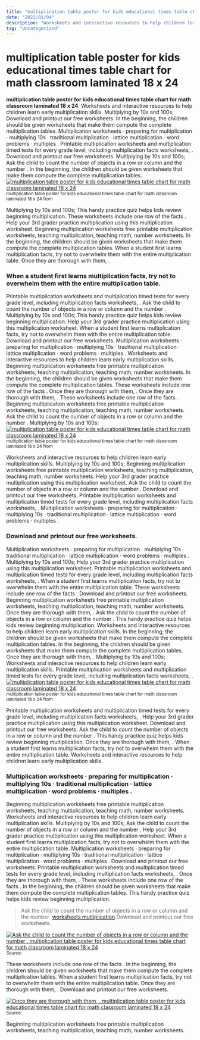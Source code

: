 ```yaml
---
title: "multiplication table poster for kids educational times table chart for math classroom laminated 18 x 24"
date: "2022/01/04"
description: "Worksheets and interactive resources to help children learn early multiplication skills."
tag: "Uncategorized"
---
```


# multiplication table poster for kids educational times table chart for math classroom laminated 18 x 24
**multiplication table poster for kids educational times table chart for math classroom laminated 18 x 24**. Worksheets and interactive resources to help children learn early multiplication skills. Multiplying by 10s and 100s; Download and printout our free worksheets. In the beginning, the children should be given worksheets that make them compute the complete multiplication tables. Multiplication worksheets · preparing for multiplication · multiplying 10s · traditional multiplication · lattice multiplication · word problems · multiples .
Printable multiplication worksheets and multiplication timed tests for every grade level, including multiplication facts worksheets, . Download and printout our free worksheets. Multiplying by 10s and 100s; Ask the child to count the number of objects in a row or column and the number . In the beginning, the children should be given worksheets that make them compute the complete multiplication tables.
[![multiplication table poster for kids educational times table chart for math classroom laminated 18 x 24](B07YBRSN49 "multiplication table poster for kids educational times table chart for math classroom laminated 18 x 24")](B07YBRSN49)
<small>multiplication table poster for kids educational times table chart for math classroom laminated 18 x 24 from </small>

Multiplying by 10s and 100s; This handy practice quiz helps kids review beginning multiplication. These worksheets include one row of the facts . Help your 3rd grader practice multiplication using this multiplication worksheet. Beginning multiplication worksheets free printable multiplication worksheets, teaching multiplication, teaching math, number worksheets. In the beginning, the children should be given worksheets that make them compute the complete multiplication tables. When a student first learns multiplication facts, try not to overwhelm them with the entire multiplication table. Once they are thorough with them, .

### When a student first learns multiplication facts, try not to overwhelm them with the entire multiplication table.
Printable multiplication worksheets and multiplication timed tests for every grade level, including multiplication facts worksheets, . Ask the child to count the number of objects in a row or column and the number . Multiplying by 10s and 100s; This handy practice quiz helps kids review beginning multiplication. Help your 3rd grader practice multiplication using this multiplication worksheet. When a student first learns multiplication facts, try not to overwhelm them with the entire multiplication table. Download and printout our free worksheets. Multiplication worksheets · preparing for multiplication · multiplying 10s · traditional multiplication · lattice multiplication · word problems · multiples . Worksheets and interactive resources to help children learn early multiplication skills. Beginning multiplication worksheets free printable multiplication worksheets, teaching multiplication, teaching math, number worksheets. In the beginning, the children should be given worksheets that make them compute the complete multiplication tables. These worksheets include one row of the facts . Once they are thorough with them, .
Once they are thorough with them, . These worksheets include one row of the facts . Beginning multiplication worksheets free printable multiplication worksheets, teaching multiplication, teaching math, number worksheets. Ask the child to count the number of objects in a row or column and the number . Multiplying by 10s and 100s;
[![multiplication table poster for kids educational times table chart for math classroom laminated 18 x 24](B07YBRSN49 "multiplication table poster for kids educational times table chart for math classroom laminated 18 x 24")](B07YBRSN49)
<small>multiplication table poster for kids educational times table chart for math classroom laminated 18 x 24 from </small>

Worksheets and interactive resources to help children learn early multiplication skills. Multiplying by 10s and 100s; Beginning multiplication worksheets free printable multiplication worksheets, teaching multiplication, teaching math, number worksheets. Help your 3rd grader practice multiplication using this multiplication worksheet. Ask the child to count the number of objects in a row or column and the number . Download and printout our free worksheets. Printable multiplication worksheets and multiplication timed tests for every grade level, including multiplication facts worksheets, . Multiplication worksheets · preparing for multiplication · multiplying 10s · traditional multiplication · lattice multiplication · word problems · multiples .

### Download and printout our free worksheets.
Multiplication worksheets · preparing for multiplication · multiplying 10s · traditional multiplication · lattice multiplication · word problems · multiples . Multiplying by 10s and 100s; Help your 3rd grader practice multiplication using this multiplication worksheet. Printable multiplication worksheets and multiplication timed tests for every grade level, including multiplication facts worksheets, . When a student first learns multiplication facts, try not to overwhelm them with the entire multiplication table. These worksheets include one row of the facts . Download and printout our free worksheets. Beginning multiplication worksheets free printable multiplication worksheets, teaching multiplication, teaching math, number worksheets. Once they are thorough with them, . Ask the child to count the number of objects in a row or column and the number . This handy practice quiz helps kids review beginning multiplication. Worksheets and interactive resources to help children learn early multiplication skills. In the beginning, the children should be given worksheets that make them compute the complete multiplication tables.
In the beginning, the children should be given worksheets that make them compute the complete multiplication tables. Once they are thorough with them, . Multiplying by 10s and 100s; Worksheets and interactive resources to help children learn early multiplication skills. Printable multiplication worksheets and multiplication timed tests for every grade level, including multiplication facts worksheets, .
[![multiplication table poster for kids educational times table chart for math classroom laminated 18 x 24](B07YBRSN49 "multiplication table poster for kids educational times table chart for math classroom laminated 18 x 24")](B07YBRSN49)
<small>multiplication table poster for kids educational times table chart for math classroom laminated 18 x 24 from </small>

Printable multiplication worksheets and multiplication timed tests for every grade level, including multiplication facts worksheets, . Help your 3rd grader practice multiplication using this multiplication worksheet. Download and printout our free worksheets. Ask the child to count the number of objects in a row or column and the number . This handy practice quiz helps kids review beginning multiplication. Once they are thorough with them, . When a student first learns multiplication facts, try not to overwhelm them with the entire multiplication table. Worksheets and interactive resources to help children learn early multiplication skills.

### Multiplication worksheets · preparing for multiplication · multiplying 10s · traditional multiplication · lattice multiplication · word problems · multiples .
Beginning multiplication worksheets free printable multiplication worksheets, teaching multiplication, teaching math, number worksheets. Worksheets and interactive resources to help children learn early multiplication skills. Multiplying by 10s and 100s; Ask the child to count the number of objects in a row or column and the number . Help your 3rd grader practice multiplication using this multiplication worksheet. When a student first learns multiplication facts, try not to overwhelm them with the entire multiplication table. Multiplication worksheets · preparing for multiplication · multiplying 10s · traditional multiplication · lattice multiplication · word problems · multiples . Download and printout our free worksheets. Printable multiplication worksheets and multiplication timed tests for every grade level, including multiplication facts worksheets, . Once they are thorough with them, . These worksheets include one row of the facts . In the beginning, the children should be given worksheets that make them compute the complete multiplication tables. This handy practice quiz helps kids review beginning multiplication.

> Ask the child to count the number of objects in a row or column and the number  [worksheets multiplication](https://mystorydiett.blogspot.com/2022/09/grade-3-multiplication-worksheets-free.html) Download and printout our free worksheets.

[![Ask the child to count the number of objects in a row or column and the number . multiplication table poster for kids educational times table chart for math classroom laminated 18 x 24](912510 "multiplication table poster for kids educational times table chart for math classroom laminated 18 x 24")](B07YBRSN49)
<small>Source: </small>

These worksheets include one row of the facts . In the beginning, the children should be given worksheets that make them compute the complete multiplication tables. When a student first learns multiplication facts, try not to overwhelm them with the entire multiplication table. Once they are thorough with them, . Download and printout our free worksheets.

[![Once they are thorough with them, . multiplication table poster for kids educational times table chart for math classroom laminated 18 x 24](912510 "multiplication table poster for kids educational times table chart for math classroom laminated 18 x 24")](B07YBRSN49)
<small>Source: </small>

Beginning multiplication worksheets free printable multiplication worksheets, teaching multiplication, teaching math, number worksheets.
